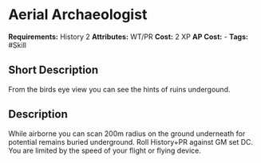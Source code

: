 # Aerial Archaeologist

**Requirements:** History 2
**Attributes:** WT/PR
**Cost:** 2 XP
**AP Cost:** -
**Tags:** #Skill

## Short Description
From the birds eye view you can see the hints of ruins undergound.

## Description
While airborne you can scan 200m radius on the ground underneath for potential remains buried underground. Roll History+PR against GM set DC. You are limited by the speed of your flight or flying device.
